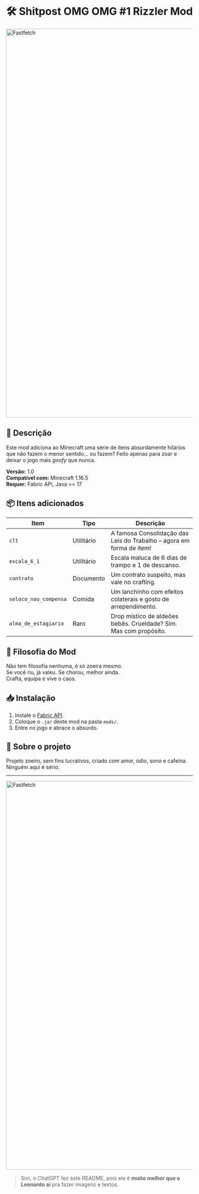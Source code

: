 # 🛠️ Shitpost OMG OMG #1 Rizzler Mod


<img src="https://64.media.tumblr.com/f1380545c40b7c0c454636f67922251e/tumblr_inline_p8w8hyUcul1s5kbug_400.gif" alt="Fastfetch" width="1050" height="auto"/>


## 📄 Descrição

Este mod adiciona ao Minecraft uma série de itens absurdamente hilários que não fazem o menor sentido... ou fazem? Feito apenas para zoar e deixar o jogo mais *goofy* que nunca.

**Versão:** 1.0   
**Compatível com:** Minecraft 1.16.5  
**Requer:** Fabric API, Java >= 17

## 📦 Itens adicionados

| Item                    | Tipo       | Descrição                                                              |
|-------------------------|------------|------------------------------------------------------------------------|
| `clt`                   | Utilitário | A famosa Consolidação das Leis do Trabalho – agora em forma de item!  |
| `escala_6_1`            | Utilitário | Escala maluca de 6 dias de trampo e 1 de descanso.                    |
| `contrato`              | Documento  | Um contrato suspeito, mas vale no crafting.                           |
| `seloco_nao_compensa`   | Comida     | Um lanchinho com efeitos colaterais e gosto de arrependimento.        |
| `alma_de_estagiario`    | Raro       | Drop místico de aldeões bebês. Crueldade? Sim. Mas com propósito.     |


## 🤯 Filosofia do Mod

Não tem filosofia nenhuma, é só zoeira mesmo.  
Se você riu, já valeu. Se chorou, melhor ainda.  
Crafta, equipa e vive o caos.

## 📥 Instalação

1. Instale o [Fabric API](https://fabricmc.net/use/).
2. Coloque o `.jar` deste mod na pasta `mods/`.
3. Entre no jogo e abrace o absurdo.

## 🤖 Sobre o projeto

Projeto zoeiro, sem fins lucrativos, criado com amor, ódio, sono e cafeína.  
Ninguém aqui é sério.

---
<img src="https://media.tenor.com/ebwCzZDWXRcAAAAM/clapping-creepy-cat-pixelated.gif" alt="Fastfetch" width="1050" height="auto"/>

> Sim, o ChatGPT fez este README, pois ele é **muito melhor que o Leonardo aí** pra fazer imagens e textos. 
